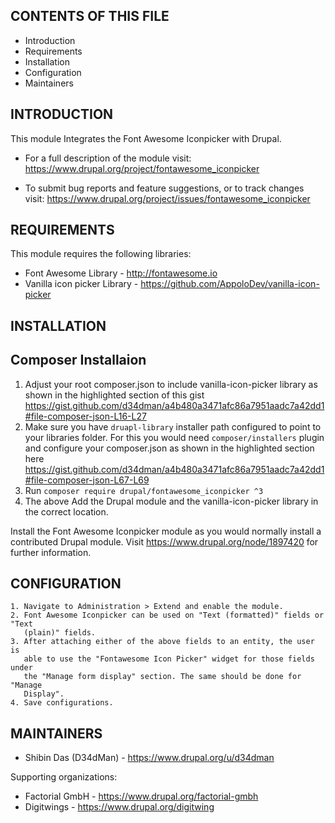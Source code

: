 CONTENTS OF THIS FILE
---------------------

 * Introduction
 * Requirements
 * Installation
 * Configuration
 * Maintainers


INTRODUCTION
------------

This module Integrates the Font Awesome Iconpicker with Drupal.

 * For a full description of the module visit:
   https://www.drupal.org/project/fontawesome_iconpicker

 * To submit bug reports and feature suggestions, or to track changes visit:
   https://www.drupal.org/project/issues/fontawesome_iconpicker


REQUIREMENTS
------------

This module requires the following libraries:

 * Font Awesome Library - http://fontawesome.io
 * Vanilla icon picker Library - https://github.com/AppoloDev/vanilla-icon-picker

INSTALLATION
------------

## Composer Installaion

1. Adjust your root composer.json to include vanilla-icon-picker library as shown in the highlighted section of this gist https://gist.github.com/d34dman/a4b480a3471afc86a7951aadc7a42dd1#file-composer-json-L16-L27
2. Make sure you have `druapl-library` installer path configured to point to your libraries folder. For this you would need `composer/installers` plugin and configure your composer.json as shown in the highlighted section here https://gist.github.com/d34dman/a4b480a3471afc86a7951aadc7a42dd1#file-composer-json-L67-L69
3. Run `composer require drupal/fontawesome_iconpicker ^3`
4. The above Add the Drupal module and the vanilla-icon-picker library in the correct location.

Install the Font Awesome Iconpicker module as you would normally install a contributed Drupal module.
Visit https://www.drupal.org/node/1897420 for further information.

CONFIGURATION
-------------

    1. Navigate to Administration > Extend and enable the module.
    2. Font Awesome Iconpicker can be used on "Text (formatted)" fields or "Text
       (plain)" fields.
    3. After attaching either of the above fields to an entity, the user is
       able to use the "Fontawesome Icon Picker" widget for those fields under
       the "Manage form display" section. The same should be done for "Manage
       Display".
    4. Save configurations.


MAINTAINERS
-----------

 * Shibin Das (D34dMan) - https://www.drupal.org/u/d34dman

Supporting organizations:

 * Factorial GmbH - https://www.drupal.org/factorial-gmbh
 * Digitwings - https://www.drupal.org/digitwing

